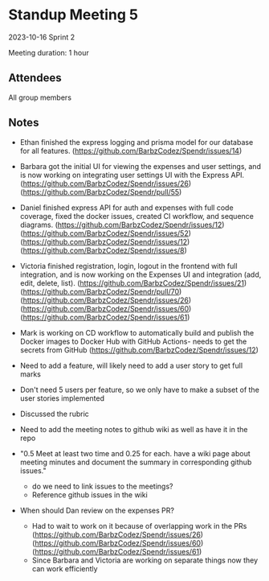 # Standup Meeting 5

2023-10-16
Sprint 2

Meeting duration: 1 hour

## Attendees

All group members

## Notes

- Ethan finished the express logging and prisma model for our database for all features. (https://github.com/BarbzCodez/Spendr/issues/14)
- Barbara got the initial UI for viewing the expenses and user settings, and is now working on integrating user settings UI with the Express API. (https://github.com/BarbzCodez/Spendr/issues/26) (https://github.com/BarbzCodez/Spendr/pull/55)
- Daniel finished express API for auth and expenses with full code coverage, fixed the docker issues, created CI workflow, and sequence diagrams. (https://github.com/BarbzCodez/Spendr/issues/12) (https://github.com/BarbzCodez/Spendr/issues/52) (https://github.com/BarbzCodez/Spendr/issues/12) (https://github.com/BarbzCodez/Spendr/issues/8)
- Victoria finished registration, login, logout in the frontend with full integration, and is now working on the Expenses UI and integration (add, edit, delete, list). (https://github.com/BarbzCodez/Spendr/issues/21) (https://github.com/BarbzCodez/Spendr/pull/70) (https://github.com/BarbzCodez/Spendr/issues/26) (https://github.com/BarbzCodez/Spendr/issues/60) (https://github.com/BarbzCodez/Spendr/issues/61)
- Mark is working on CD workflow to automatically build and publish the Docker images to Docker Hub with GitHub Actions- needs to get the secrets from GitHub (https://github.com/BarbzCodez/Spendr/issues/12)

- Need to add a feature, will likely need to add a user story to get full marks
- Don't need 5 users per feature, so we only have to make a subset of the user stories implemented

- Discussed the rubric

- Need to add the meeting notes to github wiki as well as have it in the repo

- "0.5 Meet at least two time and 0.25 for each. have a wiki page about meeting minutes and document the summary in corresponding github issues."
  - do we need to link issues to the meetings?
  - Reference github issues in the wiki

- When should Dan review on the expenses PR?
  - Had to wait to work on it because of overlapping work in the PRs (https://github.com/BarbzCodez/Spendr/issues/26) (https://github.com/BarbzCodez/Spendr/issues/60) (https://github.com/BarbzCodez/Spendr/issues/61)
  - Since Barbara and Victoria are working on separate things now they can work efficiently
